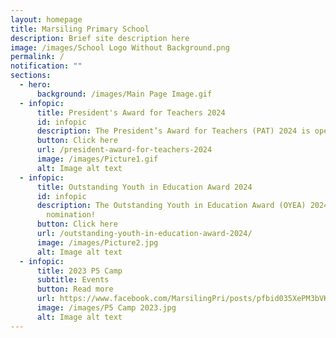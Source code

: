```yaml
---
layout: homepage
title: Marsiling Primary School
description: Brief site description here
image: /images/School Logo Without Background.png
permalink: /
notification: ""
sections:
  - hero:
      background: /images/Main Page Image.gif
  - infopic:
      title: President's Award for Teachers 2024
      id: infopic
      description: The President’s Award for Teachers (PAT) 2024 is open for nomination!
      button: Click here
      url: /president-award-for-teachers-2024
      image: /images/Picture1.gif
      alt: Image alt text
  - infopic:
      title: Outstanding Youth in Education Award 2024
      id: infopic
      description: The Outstanding Youth in Education Award (OYEA) 2024 is open for
        nomination!
      button: Click here
      url: /outstanding-youth-in-education-award-2024/
      image: /images/Picture2.jpg
      alt: Image alt text
  - infopic:
      title: 2023 P5 Camp
      subtitle: Events
      button: Read more
      url: https://www.facebook.com/MarsilingPri/posts/pfbid035XePM3bVKQmq11AxazVwdnhpLHRXx2kfxrzCvVbe3itfHuiHULs2K3n9ZZrk32DZl
      image: /images/P5 Camp 2023.jpg
      alt: Image alt text
---
```

